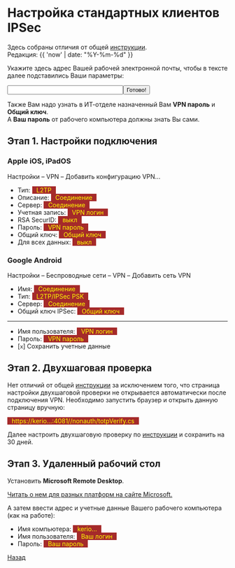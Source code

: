 ---
---
# Настройка стандартных клиентов IPSec

Здесь собраны отличия от общей [инструкции][back].  
Редакция: {{ 'now' | date: "%Y-%m-%d" }}

Укажите здесь адрес Вашей рабочей электронной почты, чтобы в тексте далее
подставились Ваши параметры:

<script>function calc(){
var x=/(.+)@(..(.+)\..+)/;
var e=document.getElementById("email").value;
document.getElementById("p0i").innerHTML=e.replace(x,'$3');
document.getElementById("p0a").innerHTML=e.replace(x,'$3');
document.getElementById("p1i").innerHTML=e.replace(x,'mail.$2');
document.getElementById("p1a").innerHTML=e.replace(x,'mail.$2');
document.getElementById("p2").innerHTML=e.replace(x,'$1');
document.getElementById("p3").innerHTML='(VPN пароль)';
document.getElementById("p4w").innerHTML=e.replace(x,'https://kerio.$2:4081//nonauth/totpVerify.cs');
document.getElementById("p4").innerHTML=e.replace(x,'kerio.$2');
document.getElementById("p5").innerHTML=e.replace(x,'$3\\$1');
document.getElementById("p6").innerHTML='(Ваш пароль)';
}</script>
<style>.code {background-color:brown; color:yellow; padding:0 10px;}</style>
<input type="text" size="30" id="email" /><button onClick="calc();">Готово!</button>

Также Вам надо узнать в ИТ-отделе назначенный Вам **VPN пароль** и **Общий ключ**.  
А **Ваш пароль** от рабочего компьютера должны знать Вы сами.

## Этап 1. Настройки подключения

### Apple iOS, iPadOS

Настройки – VPN – Добавить конфигурацию VPN...

* Тип: <span class="code">L2TP</span>
* Описание: <span id="p0i" class="code">Соединение</span>
* Сервер: <span id="p1i" class="code">Соединение</span>
* Учетная запись: <span id="p2i" class="code">VPN логин</span>
* RSA SecurID: <span class="code">выкл</span>
* Пароль: <span id="p3i" class="code">VPN пароль</span>
* Общий ключ: <span class="code">Общий ключ</span>
* Для всех данных: <span class="code">выкл</span>

### Google Android

Настройки – Беспроводные сети – VPN – Добавить сеть VPN

* Имя: <span id="p0a" class="code">Соединение</span>
* Тип: <span class="code">L2TP/IPSec PSK</span>
* Сервер: <span id="p1a" class="code">Соединение</span>
* Общий ключ IPSec: <span class="code">Общий ключ</span>

----

* Имя пользователя: <span id="p2a" class="code">VPN логин</span>
* Пароль: <span id="p3a" class="code">VPN пароль</span>
* [`x`] Сохранить учетные данные

## Этап 2. Двухшаговая проверка

Нет отличий от общей [инструкции][back] за исключением того, что страница
настройки двухшаговой проверки не открывается автоматически после подключения
VPN. Необходимо запустить браузер и открыть данную страницу вручную:

<span id="p4w" class="code">https://kerio...:4081//nonauth/totpVerify.cs</span>

Далее настроить двухшаговую проверку по [инструкции][2fa] и сохранить
на 30 дней.

## Этап 3. Удаленный рабочий стол

Установить **Microsoft Remote Desktop**.

[Читать о нем для разных платформ на сайте Microsoft.][RD clients]

А затем ввести адрес и учетные данные Вашего рабочего компьютера
(как на работе):

* Имя компьютера: <span id="p4" class="code">kerio...</span>
* Имя пользователя: <span id="p5" class="code">Ваш логин</span>
* Пароль: <span id="p6" class="code">Ваш пароль</span>

[Назад][back]

[2fa]: /vpn/2fa "Настройка двухшаговой проверки"
[RD clients]: https://docs.microsoft.com/ru-ru/windows-server/remote/remote-desktop-services/clients/remote-desktop-clients "Клиенты RDP"
[back]: /vpn "Основная инструкция"

